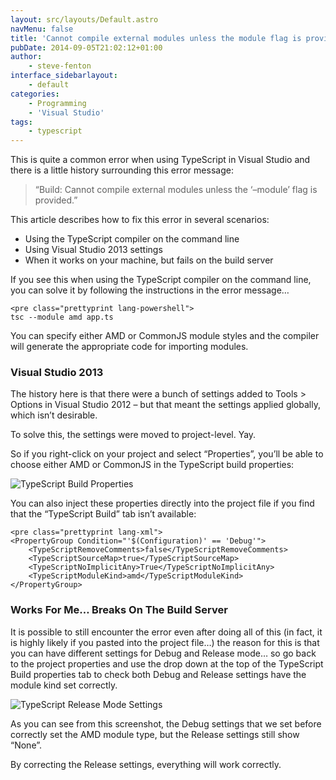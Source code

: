 ```yaml
---
layout: src/layouts/Default.astro
navMenu: false
title: 'Cannot compile external modules unless the module flag is provided'
pubDate: 2014-09-05T21:02:12+01:00
author:
    - steve-fenton
interface_sidebarlayout:
    - default
categories:
    - Programming
    - 'Visual Studio'
tags:
    - typescript
---
```


This is quite a common error when using TypeScript in Visual Studio and there is a little history surrounding this error message:

> “Build: Cannot compile external modules unless the ‘–module’ flag is provided.”

This article describes how to fix this error in several scenarios:

- Using the TypeScript compiler on the command line
- Using Visual Studio 2013 settings
- When it works on your machine, but fails on the build server

If you see this when using the TypeScript compiler on the command line, you can solve it by following the instructions in the error message…

```
<pre class="prettyprint lang-powershell">
tsc --module amd app.ts
```

You can specify either AMD or CommonJS module styles and the compiler will generate the appropriate code for importing modules.

### Visual Studio 2013

The history here is that there were a bunch of settings added to Tools &gt; Options in Visual Studio 2012 – but that meant the settings applied globally, which isn’t desirable.

To solve this, the settings were moved to project-level. Yay.

So if you right-click on your project and select “Properties”, you’ll be able to choose either AMD or CommonJS in the TypeScript build properties:

![TypeScript Build Properties](https://www.stevefenton.co.uk/wp-content/uploads/2015/07/typescript-compile-debug.png)

You can also inject these properties directly into the project file if you find that the “TypeScript Build” tab isn’t available:

```
<pre class="prettyprint lang-xml">
<PropertyGroup Condition="'$(Configuration)' == 'Debug'">
    <TypeScriptRemoveComments>false</TypeScriptRemoveComments>
    <TypeScriptSourceMap>true</TypeScriptSourceMap>
    <TypeScriptNoImplicitAny>True</TypeScriptNoImplicitAny>
    <TypeScriptModuleKind>amd</TypeScriptModuleKind>
</PropertyGroup>
```

### Works For Me… Breaks On The Build Server

It is possible to still encounter the error even after doing all of this (in fact, it is highly likely if you pasted into the project file…) the reason for this is that you can have different settings for Debug and Release mode… so go back to the project properties and use the drop down at the top of the TypeScript Build properties tab to check both Debug and Release settings have the module kind set correctly.

![TypeScript Release Mode Settings](https://www.stevefenton.co.uk/wp-content/uploads/2015/07/typescript-compile-release.png)

As you can see from this screenshot, the Debug settings that we set before correctly set the AMD module type, but the Release settings still show “None”.

By correcting the Release settings, everything will work correctly.